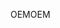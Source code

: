 <span data-ttu-id="da5d5-101">OEM</span><span class="sxs-lookup"><span data-stu-id="da5d5-101">OEM</span></span>
